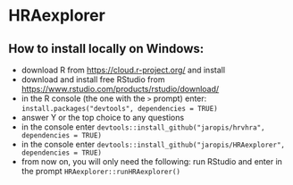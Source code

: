 # HRAexplorer
## How to install locally on Windows:
- download R from https://cloud.r-project.org/ and install
- download and install free RStudio from https://www.rstudio.com/products/rstudio/download/
- in the R console (the one with the `>` prompt) enter: `install.packages("devtools", dependencies = TRUE)`
- answer Y or the top choice to any questions
- in the console enter `devtools::install_github("jaropis/hrvhra", dependencies = TRUE)`
- in the console enter  `devtools::install_github("jaropis/HRAexplorer", dependencies = TRUE)`
- from now on, you will only need the following: run RStudio and enter in the prompt `HRAexplorer::runHRAexplorer()`
